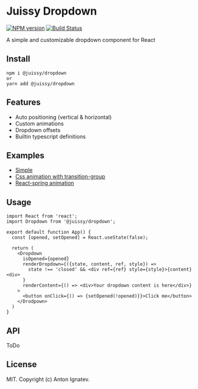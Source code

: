 # Juissy Dropdown

[![NPM version][npm-image]][npm-url] [![Build Status][travis-image]](https://travis-ci.org/juissy/dropdown)

[npm-image]: https://img.shields.io/npm/v/@juissy/dropdown?style=flat-square
[npm-url]: https://www.npmjs.com/package/@juissy/dropdown
[travis-image]: https://travis-ci.org/juissy/dropdown.svg?branch=master

A simple and customizable dropdown component for React

## Install

```
npm i @juissy/dropdown
or
yarn add @juissy/dropdown
```

## Features

- Auto positioning (vertical & horizontal)
- Custom animations
- Dropdown offsets
- Builtin typescript definitions

## Examples

- [Simple](https://codesandbox.io/s/github/Juissy/dropdown/tree/master/examples/simple)
- [Css animation with transition-group](https://codesandbox.io/s/github/Juissy/dropdown/tree/master/examples/css-animation)
- [React-spring animation](https://codesandbox.io/s/github/Juissy/dropdown/tree/master/examples/spring-animation)

## Usage

```
import React from 'react';
import Dropdown from '@juissy/dropdown';

export default function App() {
  const [opened, setOpened] = React.useState(false);

  return (
    <Dropdown
      isOpened={opened}
      renderDropdown={({state, content, ref, style}) =>
        state !== 'closed' && <div ref={ref} style={style}>{content}<div>
      }
      renderContent={() => <div>Your dropdown content is here</div>}
    >
      <button onClick={() => {setOpened(!opened)}}>Click me</button>
    </Drodpown>
  )
}
```

## API

ToDo

## License

MIT. Copyright (c) Anton Ignatev.
